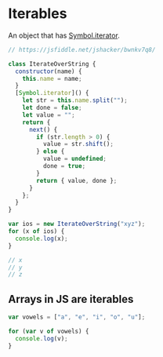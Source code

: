 # Iterables

An object that has [Symbol.iterator]().

```javascript
// https://jsfiddle.net/jshacker/bwnkv7q8/

class IterateOverString {
  constructor(name) {
    this.name = name;
  }
  [Symbol.iterator]() {
    let str = this.name.split("");
    let done = false;
    let value = "";
    return {
      next() {
        if (str.length > 0) {
          value = str.shift();
        } else {
          value = undefined;
          done = true;
        }
        return { value, done };
      }
    };
  }
}

var ios = new IterateOverString("xyz");
for (x of ios) {
  console.log(x);
}

// x
// y
// z
```

## Arrays in JS are iterables

```javascript
var vowels = ["a", "e", "i", "o", "u"];

for (var v of vowels) {
  console.log(v);
}
```
